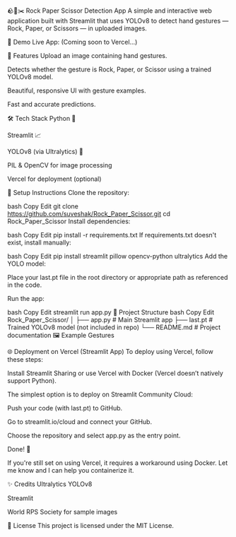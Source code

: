 🪨📄✂️ Rock Paper Scissor Detection App
A simple and interactive web application built with Streamlit that uses YOLOv8 to detect hand gestures — Rock, Paper, or Scissors — in uploaded images.

🚀 Demo
Live App: (Coming soon to Vercel...)

📸 Features
Upload an image containing hand gestures.

Detects whether the gesture is Rock, Paper, or Scissor using a trained YOLOv8 model.

Beautiful, responsive UI with gesture examples.

Fast and accurate predictions.

🛠️ Tech Stack
Python 🐍

Streamlit 📈

YOLOv8 (via Ultralytics) 🎯

PIL & OpenCV for image processing

Vercel for deployment (optional)

🔧 Setup Instructions
Clone the repository:

bash
Copy
Edit
git clone https://github.com/suveshak/Rock_Paper_Scissor.git
cd Rock_Paper_Scissor
Install dependencies:

bash
Copy
Edit
pip install -r requirements.txt
If requirements.txt doesn't exist, install manually:

bash
Copy
Edit
pip install streamlit pillow opencv-python ultralytics
Add the YOLO model:

Place your last.pt file in the root directory or appropriate path as referenced in the code.

Run the app:

bash
Copy
Edit
streamlit run app.py
📁 Project Structure
bash
Copy
Edit
Rock_Paper_Scissor/
│
├── app.py              # Main Streamlit app
├── last.pt             # Trained YOLOv8 model (not included in repo)
└── README.md           # Project documentation
🖼️ Example Gestures




🌐 Deployment on Vercel (Streamlit App)
To deploy using Vercel, follow these steps:

Install Streamlit Sharing or use Vercel with Docker (Vercel doesn’t natively support Python).

The simplest option is to deploy on Streamlit Community Cloud:

Push your code (with last.pt) to GitHub.

Go to streamlit.io/cloud and connect your GitHub.

Choose the repository and select app.py as the entry point.

Done! 🎉

If you're still set on using Vercel, it requires a workaround using Docker. Let me know and I can help you containerize it.

✨ Credits
Ultralytics YOLOv8

Streamlit

World RPS Society for sample images

📜 License
This project is licensed under the MIT License.

